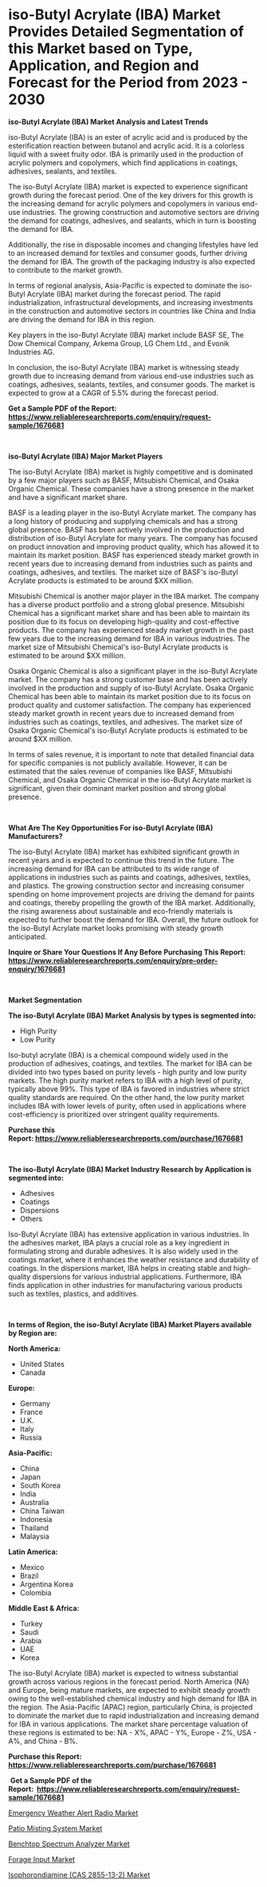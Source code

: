 <p><h1>iso-Butyl Acrylate (IBA) Market Provides Detailed Segmentation of this Market based on Type, Application, and Region and Forecast for the Period from 2023 - 2030</h1></p><p><strong>iso-Butyl Acrylate (IBA) Market Analysis and Latest Trends</strong></p>
<p><p>iso-Butyl Acrylate (IBA) is an ester of acrylic acid and is produced by the esterification reaction between butanol and acrylic acid. It is a colorless liquid with a sweet fruity odor. IBA is primarily used in the production of acrylic polymers and copolymers, which find applications in coatings, adhesives, sealants, and textiles.</p><p>The iso-Butyl Acrylate (IBA) market is expected to experience significant growth during the forecast period. One of the key drivers for this growth is the increasing demand for acrylic polymers and copolymers in various end-use industries. The growing construction and automotive sectors are driving the demand for coatings, adhesives, and sealants, which in turn is boosting the demand for IBA.</p><p>Additionally, the rise in disposable incomes and changing lifestyles have led to an increased demand for textiles and consumer goods, further driving the demand for IBA. The growth of the packaging industry is also expected to contribute to the market growth.</p><p>In terms of regional analysis, Asia-Pacific is expected to dominate the iso-Butyl Acrylate (IBA) market during the forecast period. The rapid industrialization, infrastructural developments, and increasing investments in the construction and automotive sectors in countries like China and India are driving the demand for IBA in this region.</p><p>Key players in the iso-Butyl Acrylate (IBA) market include BASF SE, The Dow Chemical Company, Arkema Group, LG Chem Ltd., and Evonik Industries AG.</p><p>In conclusion, the iso-Butyl Acrylate (IBA) market is witnessing steady growth due to increasing demand from various end-use industries such as coatings, adhesives, sealants, textiles, and consumer goods. The market is expected to grow at a CAGR of 5.5% during the forecast period.</p></p>
<p><strong>Get a Sample PDF of the Report:&nbsp; <a href="https://www.reliableresearchreports.com/enquiry/request-sample/1676681">https://www.reliableresearchreports.com/enquiry/request-sample/1676681</a></strong></p>
<p>&nbsp;</p>
<p><strong>iso-Butyl Acrylate (IBA) Major Market Players</strong></p>
<p><p>The iso-Butyl Acrylate (IBA) market is highly competitive and is dominated by a few major players such as BASF, Mitsubishi Chemical, and Osaka Organic Chemical. These companies have a strong presence in the market and have a significant market share.</p><p>BASF is a leading player in the iso-Butyl Acrylate market. The company has a long history of producing and supplying chemicals and has a strong global presence. BASF has been actively involved in the production and distribution of iso-Butyl Acrylate for many years. The company has focused on product innovation and improving product quality, which has allowed it to maintain its market position. BASF has experienced steady market growth in recent years due to increasing demand from industries such as paints and coatings, adhesives, and textiles. The market size of BASF's iso-Butyl Acrylate products is estimated to be around $XX million.</p><p>Mitsubishi Chemical is another major player in the IBA market. The company has a diverse product portfolio and a strong global presence. Mitsubishi Chemical has a significant market share and has been able to maintain its position due to its focus on developing high-quality and cost-effective products. The company has experienced steady market growth in the past few years due to the increasing demand for IBA in various industries. The market size of Mitsubishi Chemical's iso-Butyl Acrylate products is estimated to be around $XX million.</p><p>Osaka Organic Chemical is also a significant player in the iso-Butyl Acrylate market. The company has a strong customer base and has been actively involved in the production and supply of iso-Butyl Acrylate. Osaka Organic Chemical has been able to maintain its market position due to its focus on product quality and customer satisfaction. The company has experienced steady market growth in recent years due to increased demand from industries such as coatings, textiles, and adhesives. The market size of Osaka Organic Chemical's iso-Butyl Acrylate products is estimated to be around $XX million.</p><p>In terms of sales revenue, it is important to note that detailed financial data for specific companies is not publicly available. However, it can be estimated that the sales revenue of companies like BASF, Mitsubishi Chemical, and Osaka Organic Chemical in the iso-Butyl Acrylate market is significant, given their dominant market position and strong global presence.</p></p>
<p>&nbsp;</p>
<p><strong>What Are The Key Opportunities For iso-Butyl Acrylate (IBA) Manufacturers?</strong></p>
<p><p>The iso-Butyl Acrylate (IBA) market has exhibited significant growth in recent years and is expected to continue this trend in the future. The increasing demand for IBA can be attributed to its wide range of applications in industries such as paints and coatings, adhesives, textiles, and plastics. The growing construction sector and increasing consumer spending on home improvement projects are driving the demand for paints and coatings, thereby propelling the growth of the IBA market. Additionally, the rising awareness about sustainable and eco-friendly materials is expected to further boost the demand for IBA. Overall, the future outlook for the iso-Butyl Acrylate market looks promising with steady growth anticipated.</p></p>
<p><strong>Inquire or Share Your Questions If Any Before Purchasing This Report: <a href="https://www.reliableresearchreports.com/enquiry/pre-order-enquiry/1676681">https://www.reliableresearchreports.com/enquiry/pre-order-enquiry/1676681</a></strong></p>
<p>&nbsp;</p>
<p><strong>Market Segmentation</strong></p>
<p><strong>The iso-Butyl Acrylate (IBA) Market Analysis by types is segmented into:</strong></p>
<p><ul><li>High Purity</li><li>Low Purity</li></ul></p>
<p><p>Iso-butyl acrylate (IBA) is a chemical compound widely used in the production of adhesives, coatings, and textiles. The market for IBA can be divided into two types based on purity levels - high purity and low purity markets. The high purity market refers to IBA with a high level of purity, typically above 99%. This type of IBA is favored in industries where strict quality standards are required. On the other hand, the low purity market includes IBA with lower levels of purity, often used in applications where cost-efficiency is prioritized over stringent quality requirements.</p></p>
<p><strong>Purchase this Report:&nbsp;<a href="https://www.reliableresearchreports.com/purchase/1676681">https://www.reliableresearchreports.com/purchase/1676681</a></strong></p>
<p>&nbsp;</p>
<p><strong>The iso-Butyl Acrylate (IBA) Market Industry Research by Application is segmented into:</strong></p>
<p><ul><li>Adhesives</li><li>Coatings</li><li>Dispersions</li><li>Others</li></ul></p>
<p><p>Iso-Butyl Acrylate (IBA) has extensive application in various industries. In the adhesives market, IBA plays a crucial role as a key ingredient in formulating strong and durable adhesives. It is also widely used in the coatings market, where it enhances the weather resistance and durability of coatings. In the dispersions market, IBA helps in creating stable and high-quality dispersions for various industrial applications. Furthermore, IBA finds application in other industries for manufacturing various products such as textiles, plastics, and additives.</p></p>
<p>&nbsp;</p>
<p><strong>In terms of Region, the iso-Butyl Acrylate (IBA) Market Players available by Region are:</strong></p>
<p>
    <p> <strong> North America: </strong>
        <ul>
            <li>United States</li>
            <li>Canada</li>
        </ul>
        </p> 
    <p> <strong> Europe: </strong>
        <ul>
            <li>Germany</li>
            <li>France</li>
            <li>U.K.</li>
            <li>Italy</li>
            <li>Russia</li>
        </ul>
        </p> 
    <p> <strong> Asia-Pacific: </strong>
        <ul>
            <li>China</li>
            <li>Japan</li>
            <li>South Korea</li>
            <li>India</li>
            <li>Australia</li>
            <li>China Taiwan</li>
            <li>Indonesia</li>
            <li>Thailand</li>
            <li>Malaysia</li>
        </ul>
        </p> 
    <p> <strong> Latin America: </strong>
        <ul>
            <li>Mexico</li>
            <li>Brazil</li>
            <li>Argentina Korea</li>
            <li>Colombia</li>
        </ul>
        </p> 
    <p> <strong> Middle East & Africa: </strong>
        <ul>
            <li>Turkey</li>
            <li>Saudi</li>
            <li>Arabia</li>
            <li>UAE</li>
            <li>Korea</li>
        </ul>
    </p>
    </p>
<p><p>The iso-Butyl Acrylate (IBA) market is expected to witness substantial growth across various regions in the forecast period. North America (NA) and Europe, being mature markets, are expected to exhibit steady growth owing to the well-established chemical industry and high demand for IBA in the region. The Asia-Pacific (APAC) region, particularly China, is projected to dominate the market due to rapid industrialization and increasing demand for IBA in various applications. The market share percentage valuation of these regions is estimated to be: NA - X%, APAC - Y%, Europe - Z%, USA - A%, and China - B%.</p></p>
<p><strong>Purchase this Report: <a href="https://www.reliableresearchreports.com/purchase/1676681">https://www.reliableresearchreports.com/purchase/1676681</a></strong></p>
<p>&nbsp;<strong>Get a Sample PDF of the Report:&nbsp;&nbsp;<a href="https://www.reliableresearchreports.com/enquiry/request-sample/1676681">https://www.reliableresearchreports.com/enquiry/request-sample/1676681</a></strong></p>
<p><strong></strong></p>
<p><p><a href="https://medium.com/@dessiefadel/emergency-weather-alert-radio-market-size-growth-forecast-2023-2030-d7adb148cc18">Emergency Weather Alert Radio Market</a></p><p><a href="https://medium.com/@albertakoss2023/patio-misting-system-market-size-growth-forecast-2023-2030-6006c993c036">Patio Misting System Market</a></p><p><a href="https://www.linkedin.com/pulse/benchtop-spectrum-analyzer-market-research-report-provides/">Benchtop Spectrum Analyzer Market</a></p><p><a href="https://github.com/aliciawhite5576/Market-Research-Report-List-1/blob/main/forage-input-market.md">Forage Input Market</a></p><p><a href="https://github.com/provorikovar/Market-Research-Report-List-1/blob/main/isophorondiamine-cas-2855-13-2-market.md">Isophorondiamine (CAS 2855-13-2) Market</a></p></p>